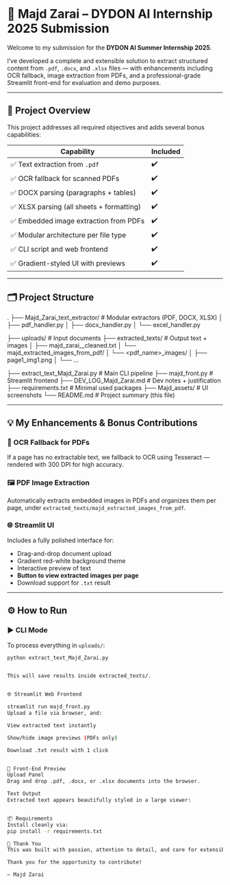 # 🧠 Majd Zarai – DYDON AI Internship 2025 Submission

Welcome to my submission for the **DYDON AI Summer Internship 2025**.

I’ve developed a complete and extensible solution to extract structured content from `.pdf`, `.docx`, and `.xlsx` files — with enhancements including OCR fallback, image extraction from PDFs, and a professional-grade Streamlit front-end for evaluation and demo purposes.

---

## 🚀 Project Overview

This project addresses all required objectives and adds several bonus capabilities:

| Capability                                      | Included |
|------------------------------------------------|----------|
| ✅ Text extraction from `.pdf`                 | ✔️       |
| ✅ OCR fallback for scanned PDFs               | ✔️       |
| ✅ DOCX parsing (paragraphs + tables)          | ✔️       |
| ✅ XLSX parsing (all sheets + formatting)      | ✔️       |
| ✅ Embedded image extraction from PDFs         | ✔️       |
| ✅ Modular architecture per file type          | ✔️       |
| ✅ CLI script and web frontend                 | ✔️       |
| ✅ Gradient-styled UI with previews            | ✔️       |

---

## 🗂️ Project Structure

.
├── Majd_Zarai_text_extractor/ # Modular extractors (PDF, DOCX, XLSX)
│ ├── pdf_handler.py
│ ├── docx_handler.py
│ └── excel_handler.py

├── uploads/ # Input documents
├── extracted_texts/ # Output text + images
│ ├── majd_zarai_<filename>_cleaned.txt
│ └── majd_extracted_images_from_pdf/
│ └── <pdf_name>_images/
│ ├── page1_img1.png
│ └── ...

├── extract_text_Majd_Zarai.py # Main CLI pipeline
├── majd_front.py # Streamlit frontend
├── DEV_LOG_Majd_Zarai.md # Dev notes + justification
├── requirements.txt # Minimal used packages
├── Majd_assets/ # UI screenshots
└── README.md # Project summary (this file)




---

## 💡 My Enhancements & Bonus Contributions

### 🧠 OCR Fallback for PDFs  
If a page has no extractable text, we fallback to OCR using Tesseract — rendered with 300 DPI for high accuracy.

### 🖼️ PDF Image Extraction  
Automatically extracts embedded images in PDFs and organizes them per page, under `extracted_texts/majd_extracted_images_from_pdf`.

### 🌐 Streamlit UI  
Includes a fully polished interface for:
- Drag-and-drop document upload
- Gradient red-white background theme
- Interactive preview of text
- **Button to view extracted images per page**
- Download support for `.txt` result

---

## ⚙️ How to Run

### ▶️ CLI Mode

To process everything in `uploads/`:

```bash
python extract_text_Majd_Zarai.py


This will save results inside extracted_texts/.


🌐 Streamlit Web Frontend

streamlit run majd_front.py
Upload a file via browser, and:

View extracted text instantly

Show/hide image previews (PDFs only)

Download .txt result with 1 click


🎨 Front-End Preview
Upload Panel
Drag and drop .pdf, .docx, or .xlsx documents into the browser.

Text Output
Extracted text appears beautifully styled in a large viewer:


📦 Requirements
Install cleanly via:
pip install -r requirements.txt

🙏 Thank You
This was built with passion, attention to detail, and care for extensibility. I believe this reflects my capability to work with real-world AI/NLP pipelines.

Thank you for the opportunity to contribute!

— Majd Zarai


